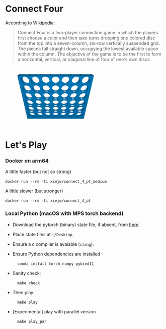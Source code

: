 Connect Four
============

According to Wikipedia:

> Connect Four is a two-player connection game in which the players first choose
a color and then take turns dropping one colored disc from the top into a
seven-column, six-row vertically suspended grid. The pieces fall straight down,
occupying the lowest available space within the column. The objective of the
game is to be the first to form a horizontal, vertical, or diagonal line of four
of one's own discs.

![ConnectFour](./misc/images/c4.gif)

Let's Play
==========

### Docker on arm64

A little faster (but not so strong)
```
docker run --rm -ti xiejw/connect_4_pt_medium
```

A little slower (but stronger)
```
docker run --rm -ti xiejw/connect_4_pt
```

### Local Python (macOS with MPS torch backend)

- Download the pytorch (binary) state file, if absent, from
  [here](https://github.com/xiejw/z/releases).

- Place state files at `~/Desktop`.

- Ensure a c compiler is avaiable (`clang`).

- Ensure Python dependencies are installed

        conda install torch numpy pybind11

- Sanity check:

        make check

- Then play:

        make play

- [Experimental] play with parallel version

        make play_par
